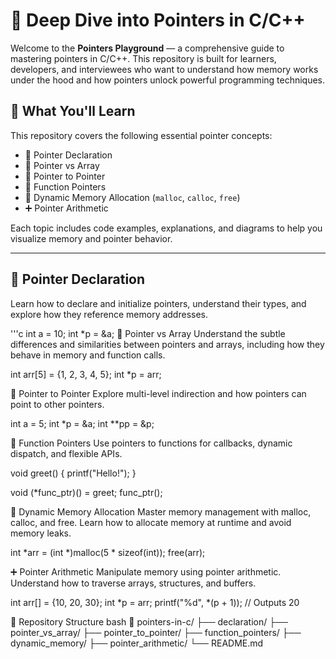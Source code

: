 # 🔗 Deep Dive into Pointers in C/C++

Welcome to the **Pointers Playground** — a comprehensive guide to mastering pointers in C/C++. This repository is built for learners, developers, and interviewees who want to understand how memory works under the hood and how pointers unlock powerful programming techniques.

## 📘 What You'll Learn

This repository covers the following essential pointer concepts:

- 📌 Pointer Declaration
- 🔁 Pointer vs Array
- 🧭 Pointer to Pointer
- 🧠 Function Pointers
- 🧱 Dynamic Memory Allocation (`malloc`, `calloc`, `free`)
- ➕ Pointer Arithmetic

Each topic includes code examples, explanations, and diagrams to help you visualize memory and pointer behavior.

---

## 🧵 Pointer Declaration

Learn how to declare and initialize pointers, understand their types, and explore how they reference memory addresses.

'''c
int a = 10;
int *p = &a;
🧮 Pointer vs Array
Understand the subtle differences and similarities between pointers and arrays, including how they behave in memory and function calls.

int arr[5] = {1, 2, 3, 4, 5};
int *p = arr;

🧬 Pointer to Pointer
Explore multi-level indirection and how pointers can point to other pointers.

int a = 5;
int *p = &a;
int **pp = &p;

🧩 Function Pointers
Use pointers to functions for callbacks, dynamic dispatch, and flexible APIs.

void greet() {
    printf("Hello!");
}

void (*func_ptr)() = greet;
func_ptr();

🧱 Dynamic Memory Allocation
Master memory management with malloc, calloc, and free. Learn how to allocate memory at runtime and avoid memory leaks.

int *arr = (int *)malloc(5 * sizeof(int));
free(arr);

➕ Pointer Arithmetic
Manipulate memory using pointer arithmetic. Understand how to traverse arrays, structures, and buffers.

int arr[] = {10, 20, 30};
int *p = arr;
printf("%d", *(p + 1)); // Outputs 20

📂 Repository Structure
bash
📁 pointers-in-c/
├── declaration/
├── pointer_vs_array/
├── pointer_to_pointer/
├── function_pointers/
├── dynamic_memory/
├── pointer_arithmetic/
└── README.md
